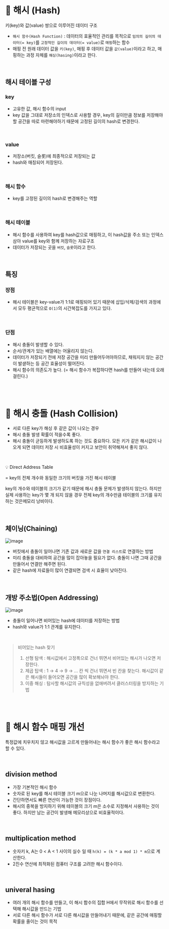 # 📍 해시 (Hash)

키(key)와 값(value) 쌍으로 이루어진 데이터 구조

- `해시 함수(Hash Function)` : 데이터의 효율적인 관리를 목적으로 `임의의 길이의 데이터(= key)`를 `고정적인 길이의 데이터(= value)`로 `매핑`하는 함수
- 매핑 전 원래 데이터 값을 `키(key)`, 매핑 후 데이터 값을 `값(value)`이라고 하고, 매핑하는 과정 자체를 `해싱(hasing)`이라고 한다. 

<br>

## 해시 테이블 구성

### key

- 고유한 값, 해시 함수의 input
- key 값을 그대로 저장소의 인덱스로 사용할 경우, key의 길이만큼 정보를 저장해야 할 공간을 따로 마련해야하기 때문에 고정된 길이의 hash로 변경한다.

<br>

### value

- 저장소(버킷, 슬롯)에 최종적으로 저장되는 값
- hash와 매칭되어 저장된다.

<br>

### 해시 함수

- key를 고정된 길이의 hash로 변경해주는 역할

<br>

### 해시 테이블

- 해시 함수를 사용하여 key를 hash값으로 매핑하고, 이 hash값을 주소 또는 인덱스 삼아 value를 key와 함께 저장하는 자료구조
- 데이터가 저장되는 곳을 `버킷`, `슬롯`이라고 한다.

<br>

## 특징

### 장점

- 해시 테이블은 key-value가 1:1로 매핑되어 있기 때문에 삽입/삭제/검색의 과정에서 모두 평균적으로 `O(1)`의 시간복잡도를 가지고 있다.

<br>

### 단점

- 해시 충돌이 발생할 수 있다.
- 순서/관계가 있는 배열에는 어울리지 않는다.
- 데이터가 저장되기 전에 저장 공간을 미리 만들어두어야하므로, 채워지지 않는 공간이 발샏하는 등 공간 효율성이 떨어진다.
- 해시 함수의 의존도가 높다. (= 해시 함수가 복잡하다면 hash를 만들어 내는데 오래 걸린다.)

<br><br>

# 📍 해시 충돌 (Hash Collision)

- 서로 다른 key가 해싱 후 같은 값이 나오는 경우
- 해시 충돌 발생 확률이 적을수록 좋다.
- 해시 충돌이 균등하게 발생하도록 하는 것도 중요하다. 모든 키가 같은 해시값이 나오게 되면 데이터 저장 시 비효율성이 커지고 보안이 취약해져서 좋지 않다.

<br>

💡 Direct Address Table

= key의 전체 개수와 동일한 크기의 버킷을 가진 해시 테이블

key의 개수와 테이블의 크기가 같기 때문에 해시 충돌 문제가 발생하지 않는다.
하지만 실제 사용하는 key가 몇 개 되지 않을 경우 전체 key의 개수만큼 테이블의 크기를 유지하는 것은메모리 낭비이다.

<br>

## 체이닝(Chaining)

![image](https://user-images.githubusercontent.com/78673570/189358620-360debb2-bb02-454b-a3f3-643e6b903532.png)

- 버킷에서 충돌이 일어나면 기존 값과 새로운 값을 `연결 리스트`로 연결하는 방법
- 미리 충돌을 대비하여 공간을 많이 잡아놓을 필요가 없다. 충돌이 나면 그때 공간을 만들어서 연결만 해주면 된다.
- 같은 hash에 자료들이 많이 연결되면 검색 시 효율이 낮아진다.

<br>

## 개방 주소법(Open Addressing)

![image](https://user-images.githubusercontent.com/78673570/189359061-58972302-6754-4ed4-b744-57dd1198c4fb.png)

- 충돌이 일어나면 비어있는 hash에 데이터를 저장하는 방법
- hash와 value가 1:1 관계를 유지한다.

<br>

> 비어있는 hash 찾기
> 1. 선형 탐색 : 해시값에서 고정폭으로 건너 뛰면서 비어있는 해시가 나오면 저장한다.
> 2. 제곱 탑색 : 1 → 4 → 9 → ... 칸 씩 건너 뛰면서 빈 칸을 찾는다. 해시값이 같은 해시들이 들어오면 공간을 많이 확보해놔야 한다.
> 3. 이중 해싱 : 탐사할 해시값의 규칙성을 없애버려서 클러스터링을 방지하는 기법

<br><br>

# 📍 해시 함수 매핑 개선

특정값에 치우치지 않고 해시값을 고르게 만들어내는 해시 함수가 좋은 해시 함수라고 할 수 있다.

<br>

## division method

- 가장 기본적인 해시 함수
- 숫자로 된 key를 해시 테이블 크기 m으로 나눈 나머지를 해시값으로 변환한다.
- 간단하면서도 빠른 연산이 가능한 것이 장점이다.
- 해시의 중복을 방지하기 위해 테이블의 크기 m은 소수로 지정해서 사용하는 것이 좋다. 하지만 남는 공간이 발생해 메모리상으로 비효율적이다.

<br>

## multiplication method

- 숫자키 k, A는 0 < A < 1 사이의 실수 일 때 `h(k) = (k * a mod 1) * m`으로 계산한다.
- 2진수 연산에 최적화된 컴퓨터 구조를 고려한 해시 함수이다.

<br>

## univeral hasing

- 여러 개의 해시 함수를 만들고, 이 해시 함수의 집합 H에서 무작위로 해시 함수를 선택해 해시값을 만드는 기법
- 서로 다른 해시 함수가 서로 다른 해시값을 만들어내기 때문에, 같은 공간에 매핑할 확률을 줄이는 것이 목적
